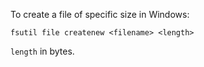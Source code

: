 To create a file of specific size in Windows:
```
fsutil file createnew <filename> <length>
```

`length` in bytes.